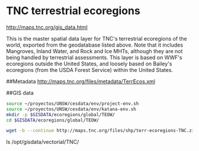 # TNC terrestrial ecoregions

http://maps.tnc.org/gis_data.html

This is the master spatial data layer for TNC's terrestrial ecoregions of the world, exported from the geodatabase listed above. Note that it includes Mangroves, Inland Water, and Rock and Ice MHTs, although they are not being handled by terrestrial assessments. This layer is based on WWF's ecoregions outside the United States, and loosely based on Bailey's ecoregions (from the USDA Forest Service) within the United States.

##Metadata
http://maps.tnc.org/files/metadata/TerrEcos.xml

##GIS data


```sh
source ~/proyectos/UNSW/cesdata/env/project-env.sh
source ~/proyectos/UNSW/cesdata/env/katana-env.sh
mkdir -p $GISDATA/ecoregions/global/TEOW/
cd $GISDATA/ecoregions/global/TEOW/

wget -b --continue http://maps.tnc.org/files/shp/terr-ecoregions-TNC.zip
```


ls /opt/gisdata/vectorial/TNC/

